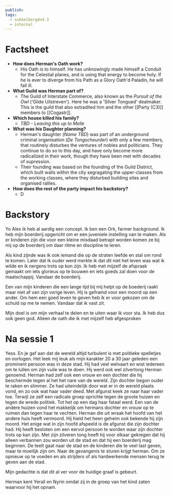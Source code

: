 ```yaml
---
publish: 
tags:
  - sukkelbergdnd-3
  - internal
---
```

# Factsheet
- **How does Herman's Oath work?**
	- His Oath is to himself. He has unknowingly made himself a Conduit for the Celestial planes, and is using that energy to become holy. If he is ever to diverge from his Path as a Glory Oath'd Paladin, he will fall ill.
- **What Guild was Herman part of?**
	-  The Guild of Interstate Commerce, also known as the *Pursuit of the Owl* ('Gilde Uilstreven'). Here he was a 'Silver Tongued' dealmaker. This is the guild that also extradited him and the other [[Party (C3)]] members to [[Cogastr]].
- **Which house killed his family?**
	- *TBD - Leaving this up to Melle*
- **What was his Daughter planning?**
	- Herman's daughter (*Name TBD*) was part of an underground criminal organisation (*De Tongscheurder*) with only a few members, that routinely disturbes the ventures of nobles and politicians. They continue to do so to this day, and have only become more radicalized in their work, though they have been met with decades of supression.
	- Their founding was based on the founding of the Guild District, which built walls within the city segragating the upper-classes from the working classes, where they disturbed building sites and organised rallies.
- **How does the rest of the party impact his backstory?**
	- D
# Backstory
Yo Alex ik heb al aardig een concept. Ik ben een Ork, farmer background. Ik heb mijn boerderij opgericht om er een juveniele instelling van te maken. Als er kinderen zijn die voor een kleine misdaad betrapt worden komen ze bij mij op de boerderij om daar ritme en discipline te leren.

Als kind zijnde was ik ook iemand die op de straten leefde en stal om rond te komen. Later dat ik ouder werd merkte ik dat dit niet het leven was wat ik wilde en ik nergens trots op kon zijn. Ik heb met mijzelf de afspraak gemaakt om iets glorieus op te bouwen en iets goeds zal doen voor de maatschappij. Vandaar de boerderij.

Een van mijn kinderen die een lange tijd bij mij helpt op de boederij raakt maar niet af van zijn vorige leven. Hij is geframd voor een moord op een ander. Om hem een goed leven te geven heb ik er voor gekozen om de schuld op me te nemen. Vandaar dat ik vast zit.

Mijn doel is om mijn verhaal te delen en te uiten waar ik voor sta. Ik heb dus ook geen god. Alleen de oath die ik met mijzelf heb afgesproken

# Na sessie 1
Yess. En je gaf aan dat de wereld altijd turbulent is met politieke spelletjes en oorlogen. Het leek mij leuk als mijn karakter 20 a 30 jaar geleden een prominent persoon was in deze stad. Hij had veel welvaart en wist iedereen om te lullen om zijn vuile was te doen. Hij werd ook wel zilvertong Herman genoemd. Herman had zelf ook een vrouw en een dochter die hij beschermde tegen al het het nare van de wereld. 
Zijn dochter begon ouder te raken en slimmer. Ze had uiteindelijk door wat er in de wereld plaats vond, en zo ook wat haar vader deed. Met afgunst keek ze naar haar vader toe. Terwijl ze zelf een radicale groep oprichte tegen de groote huizen en tegen de wrede politiek. Tot het op een dag haar fataal werd. Een van de andere huizen vond het makkelijk om hermans dochter en vrouw op te ruimen dan tegen haar te vechten. Herman die uit wraak het hoofd van het andere huis heeft vermoord. Hij hield het heen geheim ook bekende hij zijn moord. Het enige wat in zijn hoofd afspeeld is de afgunst die zijn dochter had. Hij heeft besloten om een eervol persoon te worden waar zijn dochter trots op kan zijn. Met zijn zilveren tong heeft hij voor elkaar gekregen dat hij alleen verbannen zou worden uit de stad en dat hij een boerderij mag beginnen. De teelt gaat naar de stad en de kinderen die te veel last geven, maar te moeilijk zijn om. Naar de gevangenis te sturen krijgt herman. Om ze opnieuw op te voeden en als strijders of als hardwerkende mensen terug te geven aan de stad.

Mijn gedachte is dat dit al ver voor de huidige graaf is gebeurt.

Herman kent Yerall en Nyrin omdat zij in de groep van het kind zaten waarvoor hij het opnam.